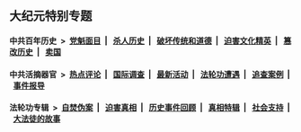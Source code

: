 ## 大纪元特别专题

#### 中共百年历史 &nbsp;>&nbsp; [党魁面目](indexes/nf1176107/README.md?06210430) &nbsp;| &nbsp; [杀人历史](indexes/nf1176106/README.md?06210430) &nbsp;| &nbsp; [破坏传统和道德](indexes/nf1176106/README.md?06210430) &nbsp;| &nbsp; [迫害文化精英](indexes/nf1176111/README.md?06210430) &nbsp;| &nbsp; [篡改历史](indexes/nf1176115/README.md?06210430) &nbsp;| &nbsp; [卖国](indexes/nf1176117/README.md?06210430) 

#### 中共活摘器官 &nbsp;>&nbsp; [热点评论](indexes/nf5879/README.md?06210430) &nbsp;| &nbsp; [国际调查](indexes/nf5947/README.md?06210430) &nbsp;| &nbsp; [最新活动](indexes/nf5883/README.md?06210430) &nbsp;| &nbsp; [法轮功遭遇](indexes/nf5881/README.md?06210430) &nbsp;| &nbsp; [追查案例](indexes/nf5880/README.md?06210430) &nbsp;| &nbsp; [事件报导](indexes/nf5877/README.md?06210430) 

#### 法轮功专辑 &nbsp;>&nbsp; [自焚伪案](indexes/nf5562/README.md?06210430) &nbsp;| &nbsp; [迫害真相](indexes/nf4379/README.md?06210430) &nbsp;| &nbsp; [历史事件回顾](indexes/nf5793/README.md?06210430) &nbsp;| &nbsp; [真相特辑](indexes/nf4389/README.md?06210430) &nbsp;| &nbsp; [社会支持](indexes/nf4386/README.md?06210430) &nbsp;| &nbsp; [大法徒的故事](indexes/nf1147481/README.md?06210430) 


